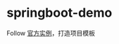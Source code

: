 # springboot-demo
Follow [官方实例](https://docs.spring.io/spring-boot/docs/current/reference/html/)，打造项目模板
